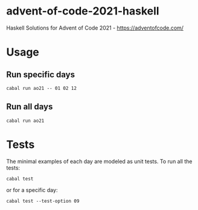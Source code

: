 # advent-of-code-2021-haskell
Haskell Solutions for Advent of Code 2021 - https://adventofcode.com/

# Usage

## Run specific days
```
cabal run ao21 -- 01 02 12
```

## Run all days

```
cabal run ao21
```

# Tests

The minimal examples of each day are modeled as unit tests.
To run all the tests:

```
cabal test
```
or for a specific day:

```
cabal test --test-option 09
```

